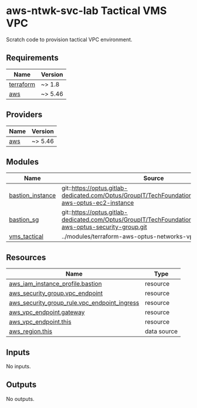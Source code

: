 # aws-ntwk-svc-lab Tactical VMS VPC

Scratch code to provision tactical VPC environment.

<!-- BEGIN_TF_DOCS -->
## Requirements

| Name | Version |
|------|---------|
| <a name="requirement_terraform"></a> [terraform](#requirement\_terraform) | ~> 1.8 |
| <a name="requirement_aws"></a> [aws](#requirement\_aws) | ~> 5.46 |

## Providers

| Name | Version |
|------|---------|
| <a name="provider_aws"></a> [aws](#provider\_aws) | ~> 5.46 |

## Modules

| Name | Source | Version |
|------|--------|---------|
| <a name="module_bastion_instance"></a> [bastion\_instance](#module\_bastion\_instance) | git::https://optus.gitlab-dedicated.com/Optus/GroupIT/TechFoundations/CDOT/terraform-aws-optus-ec2-instance | v1.1.0 |
| <a name="module_bastion_sg"></a> [bastion\_sg](#module\_bastion\_sg) | git::https://optus.gitlab-dedicated.com/Optus/GroupIT/TechFoundations/CDOT/terraform-aws-optus-security-group.git | v1.0.1 |
| <a name="module_vms_tactical"></a> [vms\_tactical](#module\_vms\_tactical) | ../modules/terraform-aws-optus-networks-vpc | n/a |

## Resources

| Name | Type |
|------|------|
| [aws_iam_instance_profile.bastion](https://registry.terraform.io/providers/hashicorp/aws/latest/docs/resources/iam_instance_profile) | resource |
| [aws_security_group.vpc_endpoint](https://registry.terraform.io/providers/hashicorp/aws/latest/docs/resources/security_group) | resource |
| [aws_security_group_rule.vpc_endpoint_ingress](https://registry.terraform.io/providers/hashicorp/aws/latest/docs/resources/security_group_rule) | resource |
| [aws_vpc_endpoint.gateway](https://registry.terraform.io/providers/hashicorp/aws/latest/docs/resources/vpc_endpoint) | resource |
| [aws_vpc_endpoint.this](https://registry.terraform.io/providers/hashicorp/aws/latest/docs/resources/vpc_endpoint) | resource |
| [aws_region.this](https://registry.terraform.io/providers/hashicorp/aws/latest/docs/data-sources/region) | data source |

## Inputs

No inputs.

## Outputs

No outputs.
<!-- END_TF_DOCS -->
